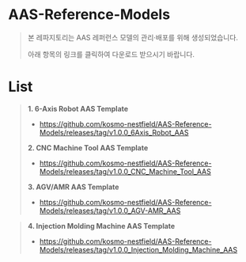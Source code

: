 # AAS-Reference-Models
>본 레파지토리는 AAS 레퍼런스 모델의 관리·배포를 위해 생성되었습니다.
>
>아래 항목의 링크를 클릭하여 다운로드 받으시기 바랍니다.

# List
>**1. 6-Axis Robot AAS Template**
> - https://github.com/kosmo-nestfield/AAS-Reference-Models/releases/tag/v1.0.0_6Axis_Robot_AAS
>
>**2. CNC Machine Tool AAS Template**
> - https://github.com/kosmo-nestfield/AAS-Reference-Models/releases/tag/v1.0.0_CNC_Machine_Tool_AAS
>
>**3. AGV/AMR AAS Template**
> - https://github.com/kosmo-nestfield/AAS-Reference-Models/releases/tag/v1.0.0_AGV-AMR_AAS

>**4. Injection Molding Machine AAS Template**
> - https://github.com/kosmo-nestfield/AAS-Reference-Models/releases/tag/v1.0.0_Injection_Molding_Machine_AAS


